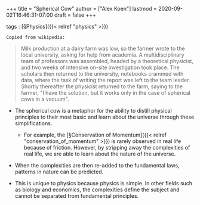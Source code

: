 +++
title = "Spherical Cow"
author = ["Alex Koen"]
lastmod = 2020-09-02T16:46:31-07:00
draft = false
+++

tags
: [§Physics]({{< relref "physics" >}})

    Copied from wikipedia:

> Milk production at a dairy farm was low, so the farmer wrote to the local university, asking for help from academia. A multidisciplinary team of professors was assembled, headed by a theoretical physicist, and two weeks of intensive on-site investigation took place. The scholars then returned to the university, notebooks crammed with data, where the task of writing the report was left to the team leader. Shortly thereafter the physicist returned to the farm, saying to the farmer, "I have the solution, but it works only in the case of spherical cows in a vacuum".

-   The spherical cow is a metaphor for the ability to distill physical principles to their most basic and learn about the universe through these simplifications.
    -   For example, the [§Conservation of Momentum]({{< relref "conservation_of_momentum" >}}) is rarely observed in real life because of friction. However, by stripping away the complexities of real life, we are able to learn about the nature of the universe.

-   When the complexities are then re-added to the fundamental laws, patterns in nature can be predicted.

-   This is unique to physics because physics is simple. In other fields such as biology and economics, the complexities define the subject and cannot be separated from fundamental principles.
